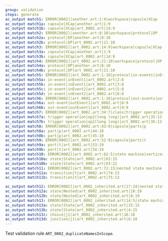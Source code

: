 ```yaml
---
group: validation
steps: generate
ac_output match1: ERROR[0002]|another.art:1:9|workspace|capsule|XCap
ac_output match1a: capsule|XCap|another.art|1:9
ac_output match1b: capsule|XCap|art_0002.art|14:9
ac_output match2: ERROR[0002]|another.art:8:10|workspace|protocol|DP
ac_output match2a: protocol|DP|another.art|8:10
ac_output match2b: protocol|DP|art_0002.art|21:10
ac_output match3: ERROR[0002]|art_0002.art:14:9|workspace|capsule|XCap
ac_output match3a: capsule|XCap|another.art|1:9
ac_output match3b: capsule|XCap|art_0002.art|14:9
ac_output match4: ERROR[0002]|art_0002.art:21:10|workspace|protocol|DP
ac_output match4a: protocol|DP|another.art|8:10
ac_output match4b: protocol|DP|art_0002.art|21:10
ac_output match5: ERROR[0002]|art_0002.art:1:10|protocol|in-events|inEvent1|inEvent2
ac_output match5a: in-event|inEvent1|art_0002.art|2:8
ac_output match5b: in-event|inEvent1|art_0002.art|3:8
ac_output match5c: in-event|inEvent2|art_0002.art|5:8
ac_output match5d: in-event|inEvent2|art_0002.art|6:8
ac_output match6: ERROR[0002]|art_0002.art:1:10|protocol|out-events|outEvent1
ac_output match6a: out-event|outEvent1|art_0002.art|8:9
ac_output match6b: out-event|outEvent1|art_0002.art|9:9
ac_output match7: ERROR[0002]|art_0002.art:34:7|class|trigger operations|op2
ac_output match7a: trigger operation|op2(long long)|art_0002.art|35:13
ac_output match7b: trigger operation|op2(long long)|art_0002.art|36:13
ac_output match8: ERROR[0002]|art_0002.art:43:9|capsule|parts|p
ac_output match8a: part|p|art_0002.art|44:10
ac_output match8b: part|p|art_0002.art|45:19
ac_output match9: ERROR[0002]|art_0002.art:52:9|capsule|ports|t
ac_output match9a: port|t|art_0002.art|53:19
ac_output match9b: port|t|art_0002.art|54:19
ac_output match10: ERROR[0002]|art_0002.art:62:5|state machine|vertices|State
ac_output match10a: state|State|art_0002.art|63:15
ac_output match10b: state|State|art_0002.art|63:22
ac_output match11: ERROR[0002]|art_0002.art:72:15|nested state machine|transitions|t
ac_output match11a: transition|t|art_0002.art|74:13
ac_output match11b: transition|t|art_0002.art|75:13

ac_output match12: ERROR[0002]|art_0002_inherited.art|17:24|nested state machine|vertices|Nested
ac_output match12a: state|Nested|art_0002_inherited.art|18:19
ac_output match12b: state|Nested|art_0002_inherited.art|8:19
ac_output match13: ERROR[0002]|art_0002_inherited.art|14:5|state machine|vertices|State|j1
ac_output match13a: state|State|art_0002_inherited.art|15:15
ac_output match13b: state|State|art_0002_inherited.art|4:15
ac_output match13c: choice|j1|art_0002_inherited.art|16:16
ac_output match13d: junction|j1|art_0002_inherited.art|6:18
---
```

Test validation rule `ART_0002_duplicateNamesInScope`.
